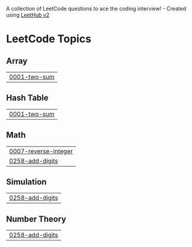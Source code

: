 A collection of LeetCode questions to ace the coding interview! - Created using [LeetHub v2](https://github.com/arunbhardwaj/LeetHub-2.0)
<!---LeetCode Topics Start-->
# LeetCode Topics
## Array
|  |
| ------- |
| [0001-two-sum](https://github.com/Vishvajeet123/leetcode/tree/master/0001-two-sum) |
## Hash Table
|  |
| ------- |
| [0001-two-sum](https://github.com/Vishvajeet123/leetcode/tree/master/0001-two-sum) |
## Math
|  |
| ------- |
| [0007-reverse-integer](https://github.com/Vishvajeet123/leetcode/tree/master/0007-reverse-integer) |
| [0258-add-digits](https://github.com/Vishvajeet123/leetcode/tree/master/0258-add-digits) |
## Simulation
|  |
| ------- |
| [0258-add-digits](https://github.com/Vishvajeet123/leetcode/tree/master/0258-add-digits) |
## Number Theory
|  |
| ------- |
| [0258-add-digits](https://github.com/Vishvajeet123/leetcode/tree/master/0258-add-digits) |
<!---LeetCode Topics End-->